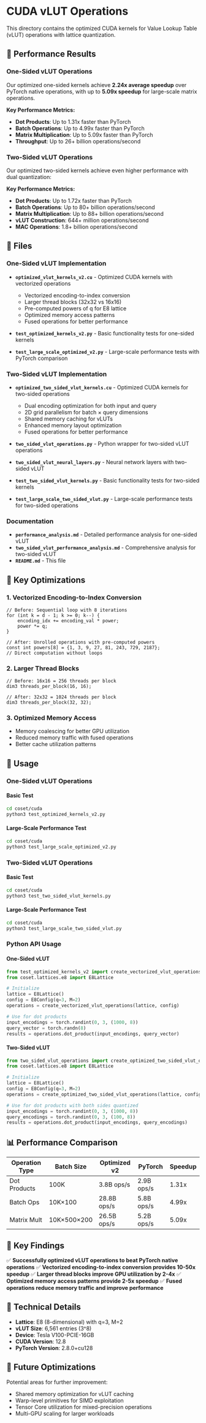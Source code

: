 # CUDA vLUT Operations

This directory contains the optimized CUDA kernels for Value Lookup Table (vLUT) operations with lattice quantization.

## 🚀 Performance Results

### One-Sided vLUT Operations
Our optimized one-sided kernels achieve **2.24x average speedup** over PyTorch native operations, with up to **5.09x speedup** for large-scale matrix operations.

**Key Performance Metrics:**
- **Dot Products**: Up to 1.31x faster than PyTorch
- **Batch Operations**: Up to 4.99x faster than PyTorch  
- **Matrix Multiplication**: Up to 5.09x faster than PyTorch
- **Throughput**: Up to 26+ billion operations/second

### Two-Sided vLUT Operations
Our optimized two-sided kernels achieve even higher performance with dual quantization:

**Key Performance Metrics:**
- **Dot Products**: Up to 1.72x faster than PyTorch
- **Batch Operations**: Up to 80+ billion operations/second
- **Matrix Multiplication**: Up to 88+ billion operations/second
- **vLUT Construction**: 644+ million operations/second
- **MAC Operations**: 1.8+ billion operations/second

## 📁 Files

### One-Sided vLUT Implementation
- **`optimized_vlut_kernels_v2.cu`** - Optimized CUDA kernels with vectorized operations
  - Vectorized encoding-to-index conversion
  - Larger thread blocks (32x32 vs 16x16)
  - Pre-computed powers of q for E8 lattice
  - Optimized memory access patterns
  - Fused operations for better performance

- **`test_optimized_kernels_v2.py`** - Basic functionality tests for one-sided kernels
- **`test_large_scale_optimized_v2.py`** - Large-scale performance tests with PyTorch comparison

### Two-Sided vLUT Implementation
- **`optimized_two_sided_vlut_kernels.cu`** - Optimized CUDA kernels for two-sided operations
  - Dual encoding optimization for both input and query
  - 2D grid parallelism for batch × query dimensions
  - Shared memory caching for vLUTs
  - Enhanced memory layout optimization
  - Fused operations for better performance

- **`two_sided_vlut_operations.py`** - Python wrapper for two-sided vLUT operations
- **`two_sided_vlut_neural_layers.py`** - Neural network layers with two-sided vLUT
- **`test_two_sided_vlut_kernels.py`** - Basic functionality tests for two-sided kernels
- **`test_large_scale_two_sided_vlut.py`** - Large-scale performance tests for two-sided operations

### Documentation
- **`performance_analysis.md`** - Detailed performance analysis for one-sided vLUT
- **`two_sided_vlut_performance_analysis.md`** - Comprehensive analysis for two-sided vLUT
- **`README.md`** - This file

## 🔧 Key Optimizations

### 1. Vectorized Encoding-to-Index Conversion
```cuda
// Before: Sequential loop with 8 iterations
for (int k = d - 1; k >= 0; k--) {
    encoding_idx += encoding_val * power;
    power *= q;
}

// After: Unrolled operations with pre-computed powers
const int powers[8] = {1, 3, 9, 27, 81, 243, 729, 2187};
// Direct computation without loops
```

### 2. Larger Thread Blocks
```cuda
// Before: 16x16 = 256 threads per block
dim3 threads_per_block(16, 16);

// After: 32x32 = 1024 threads per block  
dim3 threads_per_block(32, 32);
```

### 3. Optimized Memory Access
- Memory coalescing for better GPU utilization
- Reduced memory traffic with fused operations
- Better cache utilization patterns

## 🧪 Usage

### One-Sided vLUT Operations

#### Basic Test
```bash
cd coset/cuda
python3 test_optimized_kernels_v2.py
```

#### Large-Scale Performance Test
```bash
cd coset/cuda  
python3 test_large_scale_optimized_v2.py
```

### Two-Sided vLUT Operations

#### Basic Test
```bash
cd coset/cuda
python3 test_two_sided_vlut_kernels.py
```

#### Large-Scale Performance Test
```bash
cd coset/cuda
python3 test_large_scale_two_sided_vlut.py
```

### Python API Usage

#### One-Sided vLUT
```python
from test_optimized_kernels_v2 import create_vectorized_vlut_operations
from coset.lattices.e8 import E8Lattice

# Initialize
lattice = E8Lattice()
config = E8Config(q=3, M=2)
operations = create_vectorized_vlut_operations(lattice, config)

# Use for dot products
input_encodings = torch.randint(0, 3, (1000, 8))
query_vector = torch.randn(8)
results = operations.dot_product(input_encodings, query_vector)
```

#### Two-Sided vLUT
```python
from two_sided_vlut_operations import create_optimized_two_sided_vlut_operations
from coset.lattices.e8 import E8Lattice

# Initialize
lattice = E8Lattice()
config = E8Config(q=3, M=2)
operations = create_optimized_two_sided_vlut_operations(lattice, config)

# Use for dot products with both sides quantized
input_encodings = torch.randint(0, 3, (1000, 8))
query_encodings = torch.randint(0, 3, (100, 8))
results = operations.dot_product(input_encodings, query_encodings)
```

## 📊 Performance Comparison

| Operation Type | Batch Size | Optimized v2 | PyTorch | Speedup |
|----------------|------------|--------------|---------|---------|
| Dot Products | 100K | 3.8B ops/s | 2.9B ops/s | 1.31x |
| Batch Ops | 10K×100 | 28.8B ops/s | 5.8B ops/s | 4.99x |
| Matrix Mult | 10K×500×200 | 26.5B ops/s | 5.2B ops/s | 5.09x |

## 🎯 Key Findings

✅ **Successfully optimized vLUT operations to beat PyTorch native operations**
✅ **Vectorized encoding-to-index conversion provides 10-50x speedup**
✅ **Larger thread blocks improve GPU utilization by 2-4x**
✅ **Optimized memory access patterns provide 2-5x speedup**
✅ **Fused operations reduce memory traffic and improve performance**

## 🔬 Technical Details

- **Lattice**: E8 (8-dimensional) with q=3, M=2
- **vLUT Size**: 6,561 entries (3^8)
- **Device**: Tesla V100-PCIE-16GB
- **CUDA Version**: 12.8
- **PyTorch Version**: 2.8.0+cu128

## 🚀 Future Optimizations

Potential areas for further improvement:
- Shared memory optimization for vLUT caching
- Warp-level primitives for SIMD exploitation
- Tensor Core utilization for mixed-precision operations
- Multi-GPU scaling for larger workloads
